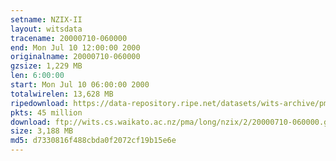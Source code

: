 ```yaml
---
setname: NZIX-II
layout: witsdata
tracename: 20000710-060000
end: Mon Jul 10 12:00:00 2000
originalname: 20000710-060000
gzsize: 1,229 MB
len: 6:00:00
start: Mon Jul 10 06:00:00 2000
totalwirelen: 13,628 MB
ripedownload: https://data-repository.ripe.net/datasets/wits-archive/pma/long/nzix/2/20000710-060000.gz
pkts: 45 million
download: ftp://wits.cs.waikato.ac.nz/pma/long/nzix/2/20000710-060000.gz
size: 3,188 MB
md5: d7330816f488cbda0f2072cf19b15e6e
---
```

